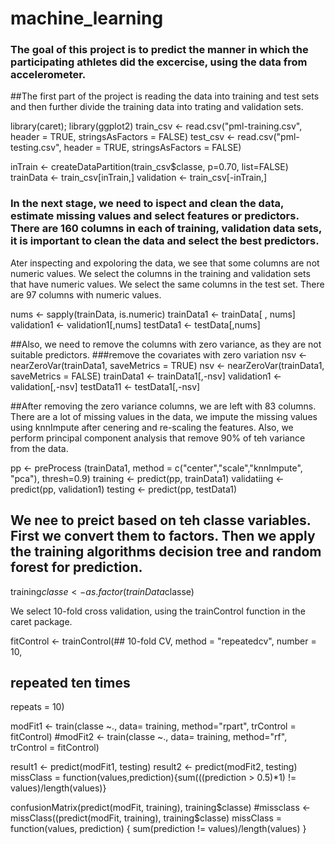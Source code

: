 machine_learning
================
### The goal of this project is to predict the manner in which the participating athletes did the excercise, using the data from accelerometer. 

##The first part of the project is reading the data into training and test sets and then further divide the training data into trating and validation sets.

library(caret); library(ggplot2)
train_csv <- read.csv("pml-training.csv", header = TRUE, stringsAsFactors = FALSE)
test_csv <- read.csv("pml-testing.csv", header = TRUE, stringsAsFactors = FALSE)

inTrain <- createDataPartition(train_csv$classe, p=0.70, list=FALSE)
trainData <- train_csv[inTrain,]
validation <- train_csv[-inTrain,]

### In the next stage, we need to ispect and clean the data, estimate missing values and select features or predictors. There are 160 columns in each of training, validation data sets, it is important to clean the data and select the best predictors.

Ater inspecting and expoloring the data, we see that some columns are not numeric values. We select the columns in the training and validation sets that have numeric values. We select the same columns in the test set. There are 97 columns with numeric values.

nums <- sapply(trainData, is.numeric)
trainData1 <- trainData[ , nums]
validation1 <- validation1[,nums]
testData1 <- testData[,nums]

##Also, we need to remove the columns with zero variance, as they are not suitable predictors.
###remove the covariates with zero variation
nsv <- nearZeroVar(trainData1, saveMetrics = TRUE)
nsv <- nearZeroVar(trainData1, saveMetrics = FALSE)
trainData1 <- trainData1[,-nsv]
validation1 <- validation[,-nsv]
testData11 <- testData1[,-nsv]

##After removing the zero variance columns, we are left with 83 columns. There are a lot of missing values in the data, we impute the missing values using knnImpute after cenering and re-scaling the features. Also, we perform principal component analysis that remove 90% of teh variance from the data. 

pp <- preProcess (trainData1, method = c("center","scale","knnImpute", "pca"), thresh=0.9)
training <- predict(pp, trainData1)
validatiing <- predict(pp, validation1)
testing <- predict(pp, testData1)

## We nee to preict based on teh classe variables. First we convert them to factors. Then we apply the training algorithms decision tree and random forest for prediction.
training$classe <- as.factor(trainData$classe)

We select 10-fold cross validation, using the trainControl function in the caret package. 

fitControl <- trainControl(## 10-fold CV,
  method = "repeatedcv",
  number = 10,
  ## repeated ten times
  repeats = 10)

modFit1 <- train(classe ~., data= training, method="rpart", trControl = fitControl)
#modFit2 <- train(classe ~., data= training, method="rf", trControl = fitControl)

result1 <- predict(modFit1, testing)
result2 <- predict(modFit2, testing)
missClass = function(values,prediction){sum(((prediction > 0.5)*1) != values)/length(values)}


confusionMatrix(predict(modFit, training), training$classe)
#missclass <- missClass((predict(modFit, training), training$classe)
missClass = function(values, prediction) {
  sum(prediction != values)/length(values)
}              
